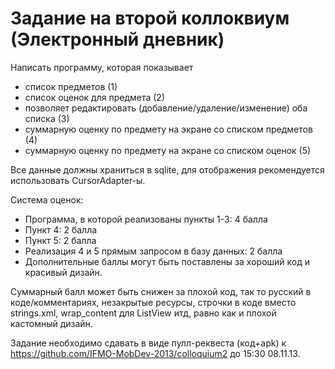 Задание на второй коллоквиум (Электронный дневник)
===========
Написать программу, которая показывает
- список предметов (1)
- список оценок для предмета (2)
- позволяет редактировать (добавление/удаление/изменение) оба списка (3)
- суммарную оценку по предмету на экране со списком предметов (4)
- суммарную оценку по предмету на экране со списком оценок (5)

Все данные должны храниться в sqlite, для отображения рекомендуется использовать CursorAdapter-ы.

 
Система оценок:
- Программа, в которой реализованы пункты 1-3: 4 балла
- Пункт 4: 2 балла
- Пункт 5: 2 балла
- Реализация 4 и 5 прямым запросом в базу данных: 2 балла
- Дополнительные баллы могут быть поставлены за хороший код и красивый дизайн.
 
Суммарный балл может быть снижен за плохой код, так то русский в коде/комментариях, незакрытые ресурсы, строчки в коде вместо strings.xml, wrap_content для ListView итд, равно как и плохой кастомный дизайн.

Задание необходимо сдавать в виде пулл-реквеста (код+apk) к https://github.com/IFMO-MobDev-2013/colloquium2 до 15:30 08.11.13.
